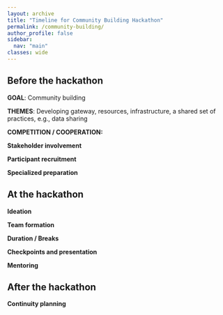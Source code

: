 ```yaml
---
layout: archive
title: "Timeline for Community Building Hackathon"
permalink: /community-building/
author_profile: false
sidebar:
  nav: "main"
classes: wide
---
```


<h2>Before the hackathon</h2>
<p><b>GOAL</b>: Community building</p>
<p><b>THEMES</b>: Developing gateway, resources, infrastructure, a shared set of practices, e.g., data sharing</p>
<p><b>COMPETITION / COOPERATION:</b></p>
<p><b>Stakeholder involvement</b></p>
<p><b>Participant recruitment</b></p>
<p><b>Specialized preparation</b></p>
<h2>At the hackathon</h2>
<p><b>Ideation</b></p>
<p><b>Team formation</b></p>
<p><b>Duration / Breaks</b></p>
<p><b>Checkpoints and presentation</b></p>
<p><b>Mentoring</b></p>
<h2>After the hackathon</h2>
<p><b>Continuity planning</b></p>
